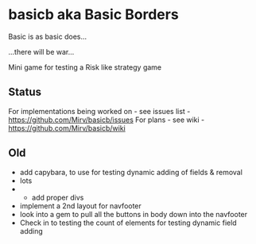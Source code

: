 # basicb aka Basic Borders
Basic is as basic does...

...there will be war...

Mini game for testing a Risk like strategy game

## Status

For implementations being worked on - see issues list - https://github.com/Mirv/basicb/issues
For plans - see wiki - https://github.com/Mirv/basicb/wiki

## Old

- add capybara, to use for testing dynamic adding of fields  & removal
- lots
- - add proper divs
- implement a 2nd layout for navfooter
- look into a gem to pull all the buttons in body down into the navfooter
- Check in to testing the count of elements for testing dynamic field adding

